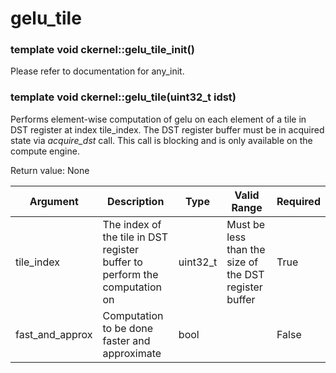 # gelu_tile

### template<bool fast_and_approx = true> void ckernel::gelu_tile_init()

Please refer to documentation for any_init. 

### template<bool fast_and_approx = true> void ckernel::gelu_tile(uint32_t idst)

Performs element-wise computation of gelu on each element of a tile in DST register at index tile_index. The DST register buffer must be in acquired state via *acquire_dst* call. This call is blocking and is only available on the compute engine.

Return value: None

| Argument        | Description                                                                | Type      | Valid Range                                           | Required       |
|-----------------|----------------------------------------------------------------------------|-----------|-------------------------------------------------------|----------------|
| tile_index      | The index of the tile in DST register buffer to perform the computation on | uint32_t  | Must be less than the size of the DST register buffer | True           |
| fast_and_approx | Computation to be done faster and approximate                              | bool      |                                                       | False          |
